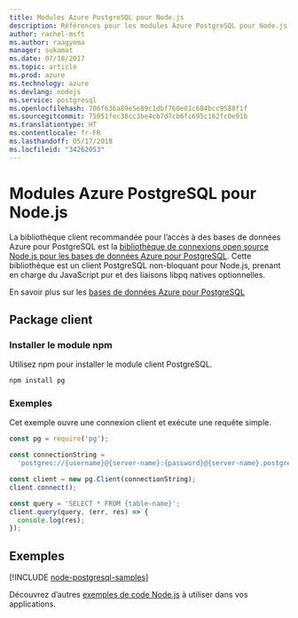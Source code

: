 ```yaml
---
title: Modules Azure PostgreSQL pour Node.js
description: Références pour les modules Azure PostgreSQL pour Node.js
author: rachel-msft
ms.author: raagyema
manager: sukamat
ms.date: 07/18/2017
ms.topic: article
ms.prod: azure
ms.technology: azure
ms.devlang: nodejs
ms.service: postgresql
ms.openlocfilehash: 706f636a89e5e89c1dbf760e01c684bcc9588f1f
ms.sourcegitcommit: 75051fec38cc3be4cb7d7cb6fc695c162fc0e91b
ms.translationtype: HT
ms.contentlocale: fr-FR
ms.lasthandoff: 05/17/2018
ms.locfileid: "34262053"
---
```

# <a name="azure-postgresql-modules-for-nodejs"></a>Modules Azure PostgreSQL pour Node.js

La bibliothèque client recommandée pour l’accès à des bases de données Azure pour PostgreSQL est la [bibliothèque de connexions open source Node.js pour les bases de données Azure pour PostgreSQL](https://www.npmjs.com/package/pg). Cette bibliothèque est un client PostgreSQL non-bloquant pour Node.js, prenant en charge du JavaScript pur et des liaisons libpq natives optionnelles.

En savoir plus sur les [bases de données Azure pour PostgreSQL](https://docs.microsoft.com/azure/postgresql/)

## <a name="client-package"></a>Package client

### <a name="install-the-npm-module"></a>Installer le module npm

Utilisez npm pour installer le module client PostgreSQL.

```bash
npm install pg
```   

### <a name="example"></a>Exemples

Cet exemple ouvre une connexion client et exécute une requête simple.

```javascript
const pg = require('pg');

const connectionString =
  'postgres://{username}@{server-name}:{password}@{server-name}.postgres.database.azure.com:5432/{database-name}?ssl=true';

const client = new pg.Client(connectionString);
client.connect();

const query = 'SELECT * FROM {table-name}';
client.query(query, (err, res) => {
  console.log(res);
});
```

## <a name="samples"></a>Exemples

[!INCLUDE [node-postgresql-samples](../docs-ref-conceptual/includes/postgresql-samples.md)]

Découvrez d’autres [exemples de code Node.js](https://azure.microsoft.com/resources/samples/?platform=nodejs) à utiliser dans vos applications.
